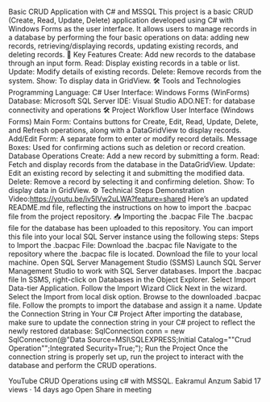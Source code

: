 Basic CRUD Application with C# and MSSQL This project is a basic CRUD (Create, Read, Update, Delete) application developed using C# with Windows Forms as the user interface. It allows users to manage records in a database by performing the four basic operations on data: adding new records, retrieving/displaying records, updating existing records, and deleting records.
🚀 Key Features Create: Add new records to the database through an input form. Read: Display existing records in a table or list. Update: Modify details of existing records. Delete: Remove records from the system. Show: To display data in GridView.
🛠️ Tools and Technologies Programming Language: C# User Interface: Windows Forms (WinForms) Database: Microsoft SQL Server IDE: Visual Studio ADO.NET: for database connectivity and operations
🛠️ Project Workflow User Interface (Windows Forms)
Main Form: Contains buttons for Create, Edit, Read, Update, Delete, and Refresh operations, along with a DataGridView to display records. Add/Edit Form: A separate form to enter or modify record details. Message Boxes: Used for confirming actions such as deletion or record creation. Database Operations
Create: Add a new record by submitting a form. Read: Fetch and display records from the database in the DataGridView. Update: Edit an existing record by selecting it and submitting the modified data. Delete: Remove a record by selecting it and confirming deletion. Show: To display data in GridView.
⚙️ Technical Steps
Demonstration Video:https://youtu.be/iv5IVw2uLWA?feature=shared
Here’s an updated README.md file, reflecting the instructions on how to import the .bacpac file from the project repository.
📥 Importing the .bacpac File
The .bacpac file for the database has been uploaded to this repository. You can import this file into your local SQL Server instance using the following steps:
Steps to Import the .bacpac File:
Download the .bacpac file
Navigate to the repository where the .bacpac file is located.
Download the file to your local machine.
Open SQL Server Management Studio (SSMS)
Launch SQL Server Management Studio to work with SQL Server databases.
Import the .bacpac file
In SSMS, right-click on Databases in the Object Explorer.
Select Import Data-tier Application.
Follow the Import Wizard
Click Next in the wizard.
Select the Import from local disk option.
Browse to the downloaded .bacpac file.
Follow the prompts to import the database and assign it a name.
Update the Connection String in Your C# Project
After importing the database, make sure to update the connection string in your C# project to reflect the newly restored database:
SqlConnection conn = new SqlConnection(@"Data Source=MSI\SQLEXPRESS;Initial Catalog=""Crud Operation"";Integrated Security=True;");
Run the Project
Once the connection string is properly set up, run the project to interact with the database and perform the CRUD operations.
 
YouTube
CRUD Operations using c# with MSSQL.
Eakramul Anzum Sabid
17 views · 14 days ago
Open
Share in meeting

